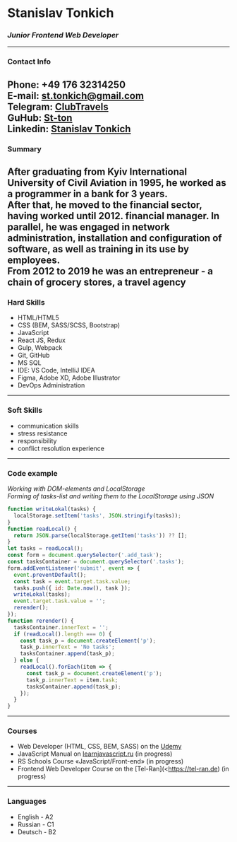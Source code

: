 # Stanislav Tonkich
### ***Junior Frontend Web Developer***
---
### **Contact Info**

**Phone:** +49 176 32314250 <br/>
**E-mail:** st.tonkich@gmail.com  <br/>
**Telegram:** [ClubTravels](https://t.me/ClubTravels) <br/>
**GuHub:** [St-ton](https://github.com/St-ton) <br/>
**Linkedin:** [Stanislav Tonkich](https://www.linkedin.com/in/stanislav-tonkich-595747210/) <br/>
---
### **Summary**

After graduating from Kyiv International University of Civil Aviation in 1995, he worked as a programmer in a bank for 3 years.<br/>
After that, he moved to the financial sector, having worked until 2012. financial manager. In parallel, he was engaged in network administration, installation and configuration of software, as well as training in its use by employees.<br/>
From 2012 to 2019 he was an entrepreneur - a chain of grocery stores, a travel agency
---
### **Hard Skills**

- HTML/HTML5
- CSS (BEM, SASS/SCSS, Bootstrap)
- JavaScript
- React JS, Redux
- Gulp, Webpack
- Git, GitHub
- MS SQL
- IDE: VS Code, IntelliJ IDEA
- Figma, Adobe XD, Adobe Illustrator
- DevOps Administration

---
### **Soft Skills**

- communication skills 
- stress resistance 
- responsibility 
- conflict resolution experience

---

### **Code example**

*Working with DOM-elements and LocalStorage*<br/>
*Forming of tasks-list and writing them to the LocalStorage using JSON*

```javascript
function writeLokal(tasks) {
  localStorage.setItem('tasks', JSON.stringify(tasks));
}
function readLocal() {
  return JSON.parse(localStorage.getItem('tasks')) ?? [];
}
let tasks = readLocal();
const form = document.querySelector('.add_task');
const tasksContainer = document.querySelector('.tasks');
form.addEventListener('submit', event => {
  event.preventDefault();
  const task = event.target.task.value;
  tasks.push({ id: Date.now(), task });
  writeLokal(tasks);
  event.target.task.value = '';
  rerender();
});
function rerender() {
  tasksContainer.innerText = '';
  if (readLocal().length === 0) {
    const task_p = document.createElement('p');
    task_p.innerText = 'No tasks';
    tasksContainer.append(task_p);
  } else {
    readLocal().forEach(item => {
      const task_p = document.createElement('p');
      task_p.innerText = item.task;
      tasksContainer.append(task_p);
    });
  }
}
```
---

### **Courses**

- Web Developer (HTML, CSS, BEM, SASS) on the [Udemy](https://www.udemy.com/course/javascript_full/learn/lecture/14328446??ranMID=39197&ranEAID=a1LgFw09t88&ranSiteID=a1LgFw09t88-nUyZMTQpCSRakzx4Wdr89g&LSNPUBID=a1LgFw09t88&utm_source=aff-campaign&utm_medium=udemyads#overview)
- JavaScript Manual on [learnjavascript.ru](https://learn.javascript.ru/) (in progress)
- RS Schools Course «JavaScript/Front-end» (in progress)
- Frontend Web Developer Course on the [Tel-Ran](<<https://tel-ran.de>) (in progress)

---

### **Languages**

- English - A2
- Russian - C1
- Deutsch - B2